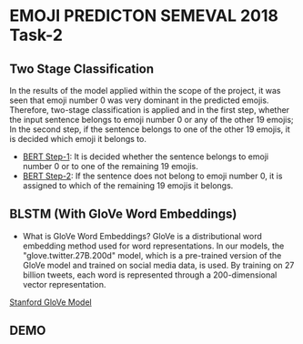 # EMOJI PREDICTON SEMEVAL 2018 Task-2 

## Two Stage Classification

In the results of the model applied within the scope of the project, it was seen that emoji number 0 was very dominant in the predicted emojis. Therefore, two-stage classification is applied and in the first step, whether the input sentence belongs to emoji number 0 or any of the other 19 emojis; In the second step, if the sentence belongs to one of the other 19 emojis, it is decided which emoji it belongs to.

- [BERT Step-1](./BERT_STEP_1.ipynb): It is decided whether the sentence belongs to emoji number 0 or to one of the remaining 19 emojis.
- [BERT Step-2](./BERT_STEP_2.ipynb): If the sentence does not belong to emoji number 0, it is assigned to which of the remaining 19 emojis it belongs.

## BLSTM (With GloVe Word Embeddings)

- What is GloVe Word Embeddings?
 GloVe is a distributional word embedding method used for word representations. In our models, the "glove.twitter.27B.200d" model, which is a pre-trained version of the GloVe model and trained on social media data, is used. By training on 27 billion tweets, each word is represented through a 200-dimensional vector representation.

[Stanford GloVe Model](https://nlp.stanford.edu/projects/glove/)

## DEMO




